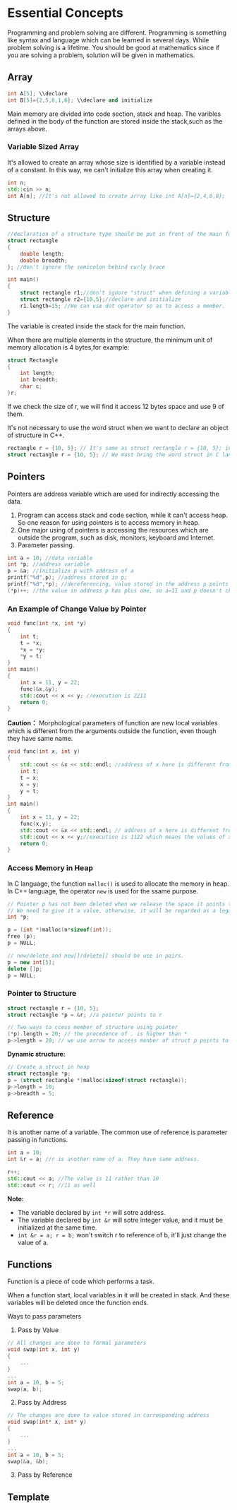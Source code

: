 # Essential Concepts

Programming and problem solving are different. Programming is something like syntax and language which can be learned in several days. While problem solving is a lifetime. You should be good at mathematics since if you are solving a problem, solution will be given in mathematics.

## Array
```c++
int A[5]; \\declare
int B[5]={2,5,8,1,6}; \\declare and initialize
```
Main memory are divided into code section, stack and heap. The varibles defined in the body of the function are stored inside the stack,such as the arrays above.

### Variable Sized Array
It's allowed to create an array whose size is identified by a variable instead of a constant. In this way, we can't initialize this array when creating it.
```c++
int n;
std::cin >> n;
int A[n]; //It's not allowed to create array like int A[n]={2,4,6,8};
```

## Structure

```c++
//declaration of a structure type should be put in front of the main function
struct rectangle
{
    double length;
    double breadth;
}; //don't ignore the semicolon behind curly brace

int main()
{
    struct rectangle r1;//don't ignore "struct" when defining a variable of type structure
    struct rectangle r2={10,5};//declare and initialize
    r1.length=15; //We can use dot operator so as to access a member.
}
```
The variable is created inside the stack for the main function.

When there are multiple elements in the structure, the minimum unit of memory allocation is 4 bytes,for example:
```c++
struct Rectangle
{
    int length;
    int breadth;
    char c;
}r;
```
If we check the size of r, we will find it access 12 bytes space and use 9 of them.

It's not necessary to use the word struct when we want to declare an object of structure in C++.
```c++
rectangle r = {10, 5}; // It's same as struct rectangle r = {10, 5}; in C++
struct rectangle r = {10, 5}; // We must bring the word struct in C language 
```

## Pointers

Pointers are address variable which are used for indirectly accessing the data.

1. Program can access stack and code section, while it can't access heap. So one reason for using pointers is to access memory in heap.
2. One major using of pointers is accessing the resources which are outside the program, such as disk, monitors, keyboard and Internet.
3. Parameter passing.

```c++
int a = 10; //data variable
int *p; //address variable
p = &a; //initialize p with address of a
printf("%d",p); //address stored in p;
printf("%d",*p); //dereferencing, value stored in the address p points
(*p)++; //the value in address p has plus one, so a=11 and p doesn't change.
```

### An Example of Change Value by Pointer

```c++
void func(int *x, int *y)
{
    int t;
    t = *x;
    *x = *y;
    *y = t;
}
int main()
{
    int x = 11, y = 22;
    func(&x,&y);
    std::cout << x << y; //execution is 2211
    return 0;
}
```

**Caution：** Morphological parameters of function are new local variables which is different from the arguments outside the function, even though they have same name.

```c++
void func(int x, int y)
{
    std::cout << &x << std::endl; //address of x here is different from that of x in main()
    int t;
    t = x;
    x = y;
    y = t;
}
int main()
{
    int x = 11, y = 22;
    func(x,y);
    std::cout << &x << std::endl; // address of x here is different from that of x in func()
    std::cout << x << y;//execution is 1122 which means the values of x,y aren't changed
    return 0;
}
```

### Access Memory in Heap

In C language, the function `malloc()` is used to allocate the memory in heap.
In C++ language, the operator `new` is used for the ssame purpose.

```c++
// Pointer p has not been deleted when we release the space it points to, the address it points to hasn't been changed.
// We need to give it a value, otherwise, it will be regarded as a legal pointer while it doesn't points legal memory.
int *p;

p = (int *)malloc(n*sizeof(int));
free (p);
p = NULL; 

// new/delete and new[]/delete[] should be use in pairs.
p = new int[5];
delete []p;
p = NULL;
```

### Pointer to Structure

```c++
struct rectangle r = {10, 5};
struct rectangle *p = &r; //a pointer points to r

// Two ways to ccess member of structure using pointer
(*p).length = 20; // the precedence of . is higher than *
p->length = 20; // we use arrow to access menber of struct p points to
```

**Dynamic structure:**

```c++
// Create a struct in heap
struct rectangle *p;
p = (struct rectangle *)malloc(sizeof(struct rectangle));
p->length = 10;
p->breadth = 5;
```

## Reference

It is another name of a variable. The common use of reference is parameter passing in functions.

```c++
int a = 10;
int &r = a; //r is another name of a. They have same address.

r++; 
std::cout << a; //The value is 11 rather than 10
std::cout << r; //11 as well 
```

**Note:**

- The variable declared by `int *r` will sotre address.
- The variable declared by `int &r` will sotre integer value, and it must be initialized at the same time.
- `int &r = a; r = b;` won't switch r to reference of b, it'll just change the value of a.


## Functions

Function is a piece of code which performs a task.

When a function start, local variables in it will be created in stack. And these variables will be deleted once the function ends. 

Ways to pass parameters
1. Pass by Value
```c++
// All changes are done to formal parameters
void swap(int x, int y)
{
    ...
}
...
int a = 10, b = 5;
swap(a, b);
```

2. Pass by Address
```c++
// The changes are done to value stored in corresponding address
void swap(int* x, int* y)
{
    ...
}
...
int a = 10, b = 5;
swap(&a, &b);
```
3. Pass by Reference




## Template